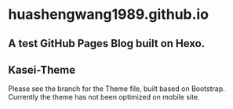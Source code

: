 # huashengwang1989.github.io
## A test GitHub Pages Blog built on Hexo.

## Kasei-Theme
Please see the branch for the Theme file, built based on Bootstrap.
Currently the theme has not been optimized on mobile site.
